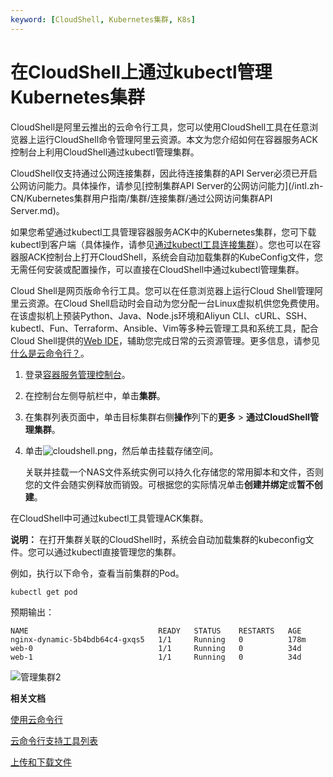 ```yaml
---
keyword: [CloudShell, Kubernetes集群, K8s]
---
```


# 在CloudShell上通过kubectl管理Kubernetes集群

CloudShell是阿里云推出的云命令行工具，您可以使用CloudShell工具在任意浏览器上运行CloudShell命令管理阿里云资源。本文为您介绍如何在容器服务ACK控制台上利用CloudShell通过kubectl管理集群。

CloudShell仅支持通过公网连接集群，因此待连接集群的API Server必须已开启公网访问能力。具体操作，请参见[控制集群API Server的公网访问能力](/intl.zh-CN/Kubernetes集群用户指南/集群/连接集群/通过公网访问集群API Server.md)。

如果您希望通过kubectl工具管理容器服务ACK中的Kubernetes集群，您可下载kubectl到客户端（具体操作，请参见[通过kubectl工具连接集群](/intl.zh-CN/Kubernetes集群用户指南/集群/连接集群/通过kubectl工具连接集群.md)）。您也可以在容器服ACK控制台上打开CloudShell，系统会自动加载集群的KubeConfig文件，您无需任何安装或配置操作，可以直接在CloudShell中通过kubectl管理集群。

Cloud Shell是网页版命令行工具。您可以在任意浏览器上运行Cloud Shell管理阿里云资源。在Cloud Shell启动时会自动为您分配一台Linux虚拟机供您免费使用。在该虚拟机上预装Python、Java、Node.js环境和Aliyun CLI、cURL、SSH、kubectl、Fun、Terraform、Ansible、Vim等多种云管理工具和系统工具，配合Cloud Shell提供的[Web IDE](https://docs.gitlab.com/ee/user/project/web_ide/)，辅助您完成日常的云资源管理。更多信息，请参见[什么是云命令行？]()。

1.  登录[容器服务管理控制台](https://cs.console.aliyun.com)。

2.  在控制台左侧导航栏中，单击**集群**。

3.  在集群列表页面中，单击目标集群右侧**操作**列下的**更多** \> **通过CloudShell管理集群**。

4.  单击![cloudshell.png](https://help-static-aliyun-doc.aliyuncs.com/assets/img/zh-CN/0475659951/p141958.png)，然后单击挂载存储空间。

    关联并挂载一个NAS文件系统实例可以持久化存储您的常用脚本和文件，否则您的文件会随实例释放而销毁。可根据您的实际情况单击**创建并绑定**或**暂不创建**。


在CloudShell中可通过kubectl工具管理ACK集群。

**说明：** 在打开集群关联的CloudShell时，系统会自动加载集群的kubeconfig文件。您可以通过kubectl直接管理您的集群。

例如，执行以下命令，查看当前集群的Pod。

```
kubectl get pod
```

预期输出：

```
NAME                             READY   STATUS    RESTARTS   AGE
nginx-dynamic-5b4bdb64c4-gxqs5   1/1     Running   0          178m
web-0                            1/1     Running   0          34d
web-1                            1/1     Running   0          34d
```

![管理集群2](https://help-static-aliyun-doc.aliyuncs.com/assets/img/zh-CN/0475659951/p34727.png)

**相关文档**  


[使用云命令行]()

[云命令行支持工具列表]()

[上传和下载文件]()


